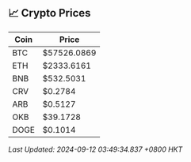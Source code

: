 ## 📈 Crypto Prices

| Coin | Price |
| ---- | ----- |
| BTC | $57526.0869 |
| ETH | $2333.6161 |
| BNB | $532.5031 |
| CRV | $0.2784 |
| ARB | $0.5127 |
| OKB | $39.1728 |
| DOGE | $0.1014 |

_Last Updated: 2024-09-12 03:49:34.837 +0800 HKT_